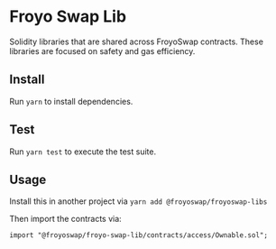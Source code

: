 # Froyo Swap Lib


Solidity libraries that are shared across FroyoSwap contracts. These libraries are focused on safety and gas efficiency.

## Install

Run `yarn` to install dependencies.

## Test

Run `yarn test` to execute the test suite.

## Usage

Install this in another project via `yarn add @froyoswap/froyoswap-libs` 

Then import the contracts via:

```solidity
import "@froyoswap/froyo-swap-lib/contracts/access/Ownable.sol"; 
```
